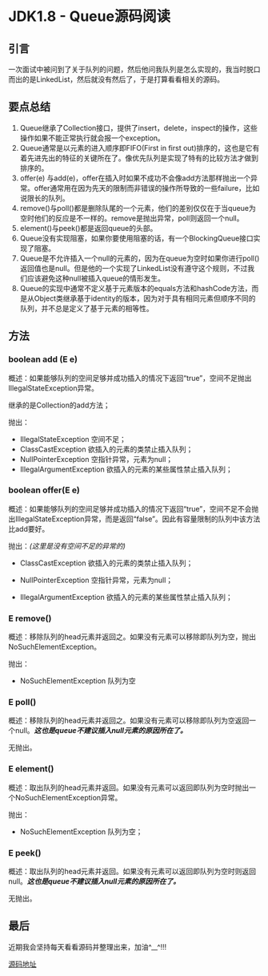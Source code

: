 # JDK1.8 - Queue源码阅读

## 引言

一次面试中被问到了关于队列的问题，然后他问我队列是怎么实现的，我当时脱口而出的是LinkedList，然后就没有然后了，于是打算看看相关的源码。

## 要点总结

1. Queue继承了Collection接口，提供了insert，delete，inspect的操作，这些操作如果不能正常执行就会报一个exception。
2. Queue通常是以元素的进入顺序即FIFO(First in first out)排序的，这也是它有着先进先出的特征的关键所在了。像优先队列是实现了特有的比较方法才做到排序的。
3. offer(e) 与add(e)，offer在插入时如果不成功不会像add方法那样抛出一个异常。offer通常用在因为先天的限制而非错误的操作所导致的一些failure，比如说限长的队列。
4. remove()与poll()都是删除队尾的一个元素，他们的差别仅仅在于当queue为空时他们的反应是不一样的。remove是抛出异常，poll则返回一个null。
5. element()与peek()都是返回queue的头部。
6. Queue没有实现阻塞，如果你要使用阻塞的话，有一个BlockingQueue接口实现了阻塞。
7. Queue是不允许插入一个null的元素的，因为在queue为空时如果你进行poll()返回值也是null。但是他的一个实现了LinkedList没有遵守这个规则，不过我们应该避免这种null被插入queue的情形发生。
8. Queue的实现中通常不定义基于元素版本的equals方法和hashCode方法，而是从Object类继承基于identity的版本，因为对于具有相同元素但顺序不同的队列，并不总是定义了基于元素的相等性。

## 方法

### boolean add (E e)

概述：如果能够队列的空间足够并成功插入的情况下返回“true”，空间不足抛出IllegalStateException异常。

继承的是Collection的add方法；

抛出：

- IllegalStateException 空间不足；
- ClassCastException 欲插入的元素的类禁止插入队列；
- NullPointerException 空指针异常，元素为null；
- IllegalArgumentException 欲插入的元素的某些属性禁止插入队列；

### boolean offer(E e)

概述：如果能够队列的空间足够并成功插入的情况下返回“true”，空间不足不会抛出IllegalStateException异常，而是返回“false”。因此有容量限制的队列中该方法比add要好。

抛出：*(这里是没有空间不足的异常的)*

- ClassCastException 欲插入的元素的类禁止插入队列；

- NullPointerException 空指针异常，元素为null；
- IllegalArgumentException 欲插入的元素的某些属性禁止插入队列；

### E remove()

概述：移除队列的head元素并返回之。如果没有元素可以移除即队列为空，抛出NoSuchElementException。

抛出：

- NoSuchElementException 队列为空

### E poll()

概述：移除队列的head元素并返回之。如果没有元素可以移除即队列为空返回一个null。***这也是queue不建议插入null元素的原因所在了。***

无抛出。

### E element()

概述：取出队列的head元素并返回。如果没有元素可以返回即队列为空时抛出一个NoSuchElementException异常。

抛出：

- NoSuchElementException 队列为空；

### E peek()

概述：取出队列的head元素并返回。如果没有元素可以返回即队列为空时则返回null。***这也是queue不建议插入null元素的原因所在了。***

无抛出。

## 最后

近期我会坚持每天看看源码并整理出来，加油^__^!!!

[源码地址]([https://gitee.com/ozj127/experiment/blob/master/jdk1.8%E6%BA%90%E7%A0%81/java/util/Queue.java](https://gitee.com/ozj127/experiment/blob/master/jdk1.8源码/java/util/Queue.java))